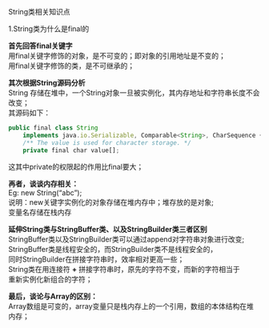String类相关知识点

1.String类为什么是final的

**首先回答final关键字**  
用final关键字修饰的对象，是不可变的；即对象的引用地址是不变的；  
用final关键字修饰的类，是不可继承的；  

**其次根据String源码分析**  
String 存储在堆中，一个String对象一旦被实例化，其内存地址和字符串长度不会改变；  
其源码如下：
```javascript
public final class String
    implements java.io.Serializable, Comparable<String>, CharSequence {
    /** The value is used for character storage. */
    private final char value[];
```
这其中private的权限起的作用比final要大；  

**再者，谈谈内存相关：**  
Eg: new String(“abc”);  
说明：new关键字实例化的对象存储在堆内存中；堆存放的是对象;  
变量名存储在栈内存  

**延伸String类与StringBuffer类、以及StringBuilder类三者区别**  
StringBuffer类以及StringBuilder类可以通过append对字符串对象进行改变;  
StringBuffer类是线程安全的，而StringBuilder类不是线程安全的，  
同时StringBuilder在拼接字符串时，效率相对更高一些；  
String类在用连接符 **+** 拼接字符串时，原先的字符不变，而新的字符相当于  
重新实例化新组合的字符； 

**最后，谈论与Array的区别：**   
Array数组是可变的，array变量只是栈内存上的一个引用，数组的本体结构在堆内存；
